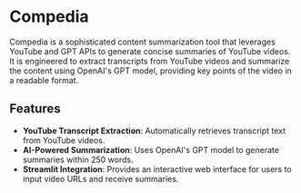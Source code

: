 # Compedia

Compedia is a sophisticated content summarization tool that leverages YouTube and GPT APIs to generate concise summaries of YouTube videos. It is engineered to extract transcripts from YouTube videos and summarize the content using OpenAI's GPT model, providing key points of the video in a readable format.

## Features
- **YouTube Transcript Extraction**: Automatically retrieves transcript text from YouTube videos.
- **AI-Powered Summarization**: Uses OpenAI's GPT model to generate summaries within 250 words.
- **Streamlit Integration**: Provides an interactive web interface for users to input video URLs and receive summaries.
